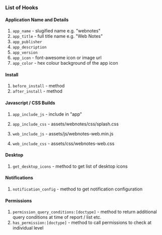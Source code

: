 ### List of Hooks

#### Application Name and Details

1. `app_name` - slugified name e.g. "webnotes"
1. `app_title` - full title name e.g. "Web Notes"
1. `app_publisher`
1. `app_description`
1. `app_version`
1. `app_icon` - font-awesome icon or image url
1. `app_color` - hex colour background of the app icon

#### Install

1. `before_install` - method
1. `after_install` - method


#### Javascript / CSS Builds

1. `app_include_js` - include in "app"
1. `app_include_css` - assets/webnotes/css/splash.css

1. `web_include_js` - assets/js/webnotes-web.min.js
1. `web_include_css` - assets/css/webnotes-web.css

#### Desktop

1. `get_desktop_icons` - method to get list of desktop icons

#### Notifications

1. `notification_config` - method to get notification configuration

#### Permissions

1. `permission_query_conditions:[doctype]` - method to return additional query conditions at time of report / list etc.
1. `has_permission:[doctype]` - method to call permissions to check at individual level
